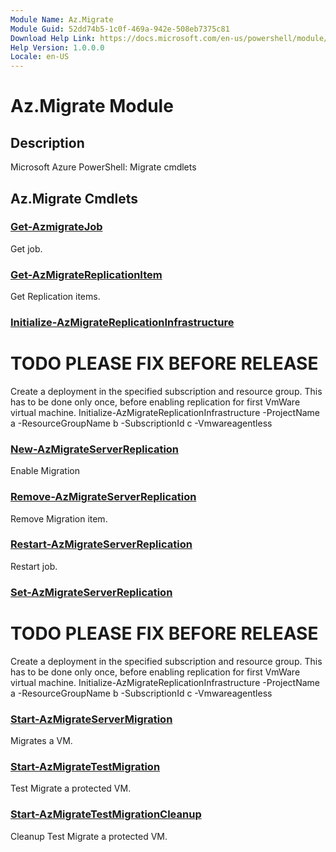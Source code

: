 ```yaml
---
Module Name: Az.Migrate
Module Guid: 52dd74b5-1c0f-469a-942e-508eb7375c81
Download Help Link: https://docs.microsoft.com/en-us/powershell/module/az.migrate
Help Version: 1.0.0.0
Locale: en-US
---
```


# Az.Migrate Module
## Description
Microsoft Azure PowerShell: Migrate cmdlets

## Az.Migrate Cmdlets
### [Get-AzmigrateJob](Get-AzmigrateJob.md)
Get job.

### [Get-AzMigrateReplicationItem](Get-AzMigrateReplicationItem.md)
Get Replication items.

### [Initialize-AzMigrateReplicationInfrastructure](Initialize-AzMigrateReplicationInfrastructure.md)
# TODO PLEASE FIX BEFORE RELEASE
Create a deployment in the specified subscription and resource group.
This has to be done only once, before enabling replication for first 
VmWare virtual machine.
Initialize-AzMigrateReplicationInfrastructure -ProjectName a -ResourceGroupName b -SubscriptionId c -Vmwareagentless

### [New-AzMigrateServerReplication](New-AzMigrateServerReplication.md)
Enable Migration

### [Remove-AzMigrateServerReplication](Remove-AzMigrateServerReplication.md)
Remove Migration item.

### [Restart-AzMigrateServerReplication](Restart-AzMigrateServerReplication.md)
Restart job.

### [Set-AzMigrateServerReplication](Set-AzMigrateServerReplication.md)
# TODO PLEASE FIX BEFORE RELEASE
Create a deployment in the specified subscription and resource group.
This has to be done only once, before enabling replication for first 
VmWare virtual machine.
Initialize-AzMigrateReplicationInfrastructure -ProjectName a -ResourceGroupName b -SubscriptionId c -Vmwareagentless

### [Start-AzMigrateServerMigration](Start-AzMigrateServerMigration.md)
Migrates a VM.

### [Start-AzMigrateTestMigration](Start-AzMigrateTestMigration.md)
Test Migrate a protected VM.

### [Start-AzMigrateTestMigrationCleanup](Start-AzMigrateTestMigrationCleanup.md)
Cleanup Test Migrate a protected VM.

